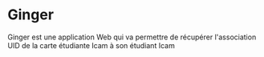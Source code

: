 Ginger
======

Ginger est une application Web qui va permettre de récupérer l'association UID de la carte étudiante Icam à son étudiant Icam